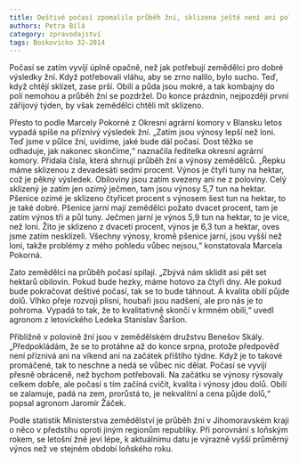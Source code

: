 ```yaml
---
title: Deštivé počasí zpomalilo průběh žní, sklizena ještě není ani polovina úrody
authors: Petra Bílá
category: zpravodajství
tags: Boskovicko 32-2014 
---
```


Počasí se zatím vyvíjí úplně opačně, než jak potřebují zemědělci pro dobré výsledky žní. Když potřebovali vláhu, aby se zrno nalilo, bylo sucho. Teď, když chtějí sklízet, zase prší. Obilí a půda jsou mokré, a tak kombajny do polí nemohou a průběh žní se pozdržel. Do konce prázdnin, nejpozději první zářijový týden, by však zemědělci chtěli mít sklizeno.

Přesto to podle Marcely Pokorné z Okresní agrární komory v Blansku letos vypadá spíše na příznivý výsledek žní. „Zatím jsou výnosy lepší než loni. Teď jsme v půlce žní, uvidíme, jaké bude dál počasí. Dost těžko se odhaduje, jak nakonec skončíme,“ naznačila ředitelka okresní agrární komory. Přidala čísla, která shrnují průběh žní a výnosy zemědělců. „Řepku máme sklizenou z devadesáti sedmi procent. Výnos je čtyři tuny na hektar, což je pěkný výsledek. Obiloviny jsou zatím svezeny ani ne z poloviny. Celý sklizený je zatím jen ozimý ječmen, tam jsou výnosy 5,7 tun na hektar. Pšenice ozimé je sklizeno čtyřicet procent s výnosem šest tun na hektar, to je také dobré. Pšenice jarní mají zemědělci požato dvacet procent, tam je zatím výnos tři a půl tuny. Ječmen jarní je výnos 5,9 tun na hektar, to je více, než loni. Žito je sklizeno z dvaceti procent, výnos je 6,3 tun a hektar, oves jsme zatím nesklízeli. Všechny výnosy, kromě pšenice jarní, jsou vyšší než loni, takže problémy z mého pohledu vůbec nejsou,“ konstatovala Marcela Pokorná.

Zato zemědělci na průběh počasí spílají. „Zbývá nám sklidit asi pět set hektarů obilovin. Pokud bude hezky, máme hotovo za čtyři dny. Ale pokud bude pokračovat deštivé počasí, tak se to bude táhnout. A kvalita obilí půjde dolů. Vlhko přeje rozvoji plísní, houbaři jsou nadšení, ale pro nás je to pohroma. Vypadá to tak, že to kvalitativně skončí v krmném obilí,“ uvedl agronom z letovického Ledeka Stanislav Šaršon.

 Přibližně v polovině žní jsou v zemědělském družstvu Benešov Skály. „Předpokládám, že se to protáhne až do konce srpna, protože předpověď není příznivá ani na víkend ani na začátek příštího týdne. Když je to takové promáčené, tak to neschne a nedá se vůbec nic dělat. Počasí se vyvíjí přesně obráceně, než bychom potřebovali. Na začátku se výnosy rýsovaly celkem dobře, ale počasí s tím začíná cvičit, kvalita i výnosy jdou dolů. Obilí se zalamuje, padá na zem, prorůstá to, je nekvalitní a cena půjde dolů,“ popsal agronom Jaromír Žáček.

Podle statistik Ministerstva zemědělství je průběh žní v Jihomoravském kraji o něco v předstihu oproti jiným regionům republiky. Při porovnání s loňským rokem, se letošní žně jeví lépe, k aktuálnímu datu je výrazně vyšší průměrný výnos než ve stejném období loňského roku. 
